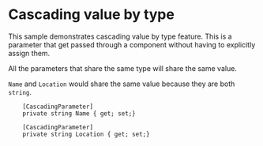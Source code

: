 # Cascading value by type

This sample demonstrates cascading value by type feature. This is a parameter that get passed through a component without having to explicitly assign them.

All the parameters that share the same type will share the same value.

`Name` and `Location` would share the same value because they are both `string`.

```
    [CascadingParameter]
    private string Name { get; set;}

    [CascadingParameter]
    private string Location { get; set;}

```